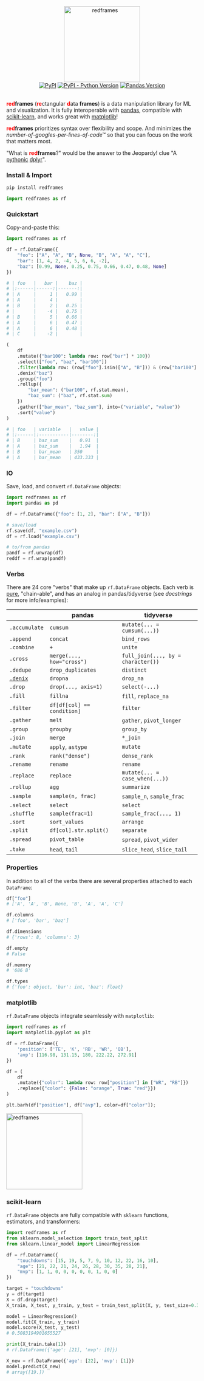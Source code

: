 <div align="center">
  <img alt="redframes" src="images/logo.png" height="200px">
  <br/>
  <div align="center">
    <a href="https://pypi.python.org/pypi/redframes"><img alt="PyPI" src="https://img.shields.io/pypi/v/redframes.svg"></a>
    <a href="https://pypi.python.org/pypi/redframes"><img alt="PyPI - Python Version" src="https://img.shields.io/pypi/pyversions/redframes.svg"></a>
    <a href="https://pandas.pydata.org/"><img alt="Pandas Version" src="https://img.shields.io/badge/pandas-1.5%2B-blue"></a>  
  </div>
  <br/>
</div>


<b style="color:red;">red</b><b>frames</b> (<b style="color:red;">re</b>ctangular <b style="color:red;">d</b>ata <b>frames</b>) is a data manipulation library for ML and visualization. It is fully interoperable with [pandas](https://github.com/pandas-dev/pandas), compatible with [scikit-learn](https://github.com/scikit-learn/scikit-learn), and works great with [matplotlib](https://github.com/matplotlib/matplotlib)!

<b style="color:red;">red</b><b>frames</b> prioritizes syntax over flexibility and scope. And minimizes the *number-of-googles-per-lines-of-code*™ so that you can focus on the work that matters most.

"What is <b style="color:red;">red</b><b>frames</b>?" would be the answer to the Jeopardy! clue "A [pythonic](https://stackoverflow.com/a/25011492/3731467) [dplyr](https://github.com/tidyverse/dplyr)".



### Install & Import

```sh
pip install redframes
```

```python
import redframes as rf
```



### Quickstart

Copy-and-paste this:

```python
import redframes as rf

df = rf.DataFrame({
    "foo": ["A", "A", "B", None, "B", "A", "A", "C"],
    "bar": [1, 4, 2, -4, 5, 6, 6, -2], 
    "baz": [0.99, None, 0.25, 0.75, 0.66, 0.47, 0.48, None]
})

# | foo   |   bar |    baz |
# |:------|------:|-------:|
# | A     |     1 |   0.99 |
# | A     |     4 |        |
# | B     |     2 |   0.25 |
# |       |    -4 |   0.75 |
# | B     |     5 |   0.66 |
# | A     |     6 |   0.47 |
# | A     |     6 |   0.48 |
# | C     |    -2 |        |

(
    df
    .mutate({"bar100": lambda row: row["bar"] * 100})
    .select(["foo", "baz", "bar100"])
    .filter(lambda row: (row["foo"].isin(["A", "B"])) & (row["bar100"] > 0))
    .denix("baz")
    .group("foo")
    .rollup({
        "bar_mean": ("bar100", rf.stat.mean), 
        "baz_sum": ("baz", rf.stat.sum)
    })
    .gather(["bar_mean", "baz_sum"], into=("variable", "value"))
    .sort("value")
)

# | foo   | variable   |   value |
# |:------|:-----------|--------:|
# | B     | baz_sum    |   0.91  |
# | A     | baz_sum    |   1.94  |
# | B     | bar_mean   | 350     |
# | A     | bar_mean   | 433.333 |
```



### IO

Save, load, and convert `rf.DataFrame` objects:

```python
import redframes as rf
import pandas as pd

df = rf.DataFrame({"foo": [1, 2], "bar": ["A", "B"]})

# save/load
rf.save(df, "example.csv")
df = rf.load("example.csv")

# to/from pandas
pandf = rf.unwrap(df)
reddf = rf.wrap(pandf)
```



### Verbs

There are 24 core "verbs" that make up `rf.DataFrame` objects. Each verb is [pure](https://en.wikipedia.org/wiki/Pure_function), "chain-able", and has an analog in pandas/tidyverse (see *docstrings* for more info/examples): 

|                                                   | pandas                     | tidyverse                          |
| ------------------------------------------------- | -------------------------- | ---------------------------------- |
| `.accumulate`                                     | `cumsum`                   | `mutate(... = cumsum(...))`        |
| `.append`                                         | `concat`                   | `bind_rows`                        |
| `.combine`                                        | `+`                        | `unite`                            |
| `.cross`                                          | `merge(..., how="cross")`  | `full_join(..., by = character())` |
| `.dedupe`                                         | `drop_duplicates`          | `distinct`                         |
| [`.denix`](https://www.dictionary.com/browse/nix) | `dropna`                   | `drop_na`                          |
| `.drop`                                           | `drop(..., axis=1)`        | `select(-...)`                     |
| `.fill`                                           | `fillna`                   | `fill`, `replace_na`               |
| `.filter`                                         | `df[df[col] == condition]` | `filter`                           |
| `.gather`                                         | `melt`                     | `gather`, `pivot_longer`           |
| `.group`                                          | `groupby`                  | `group_by`                         |
| `.join`                                           | `merge`                    | `*_join`                           |
| `.mutate`                                         | `apply`, `astype`          | `mutate`                           |
| `.rank`                                           | `rank("dense")`            | `dense_rank`                       |
| `.rename`                                         | `rename`                   | `rename`                           |
| `.replace`                                        | `replace`                  | `mutate(... = case_when(...))`     |
| `.rollup`                                         | `agg`                      | `summarize`                        |
| `.sample`                                         | `sample(n, frac)`          | `sample_n`, `sample_frac`          |
| `.select`                                         | `select`                   | `select`                           |
| `.shuffle`                                        | `sample(frac=1)`           | `sample_frac(..., 1)`              |
| `.sort`                                           | `sort_values`              | `arrange`                          |
| `.split`                                          | `df[col].str.split()`      | `separate`                         |
| `.spread`                                         | `pivot_table`              | `spread`, `pivot_wider`            |
| `.take`                                           | `head`, `tail`             | `slice_head`, `slice_tail`         |



### Properties

In addition to all of the verbs there are several properties attached to each `DataFrame`:

```python
df["foo"] 
# ['A', 'A', 'B', None, 'B', 'A', 'A', 'C']

df.columns 
# ['foo', 'bar', 'baz']

df.dimensions
# {'rows': 8, 'columns': 3}

df.empty
# False

df.memory
# '686 B'

df.types
# {'foo': object, 'bar': int, 'baz': float}
```



### matplotlib

`rf.DataFrame` objects integrate seamlessly with `matplotlib`:

```python
import redframes as rf
import matplotlib.pyplot as plt

df = rf.DataFrame({
    'position': ['TE', 'K', 'RB', 'WR', 'QB'],
    'avp': [116.98, 131.15, 180, 222.22, 272.91]
})

df = (
    df
    .mutate({"color": lambda row: row["position"] in ["WR", "RB"]})
    .replace({"color": {False: "orange", True: "red"}})
)

plt.barh(df["position"], df["avp"], color=df["color"]);
```

<img alt="redframes" src="images/bars.png" height="200px">



### scikit-learn

`rf.DataFrame` objects are fully compatible with `sklearn` functions, estimators, and transformers:

```python
import redframes as rf
from sklearn.model_selection import train_test_split
from sklearn.linear_model import LinearRegression

df = rf.DataFrame({
    "touchdowns": [15, 19, 5, 7, 9, 10, 12, 22, 16, 10],
    "age": [21, 22, 21, 24, 26, 28, 30, 35, 28, 21],
    "mvp": [1, 1, 0, 0, 0, 0, 0, 1, 0, 0]
})

target = "touchdowns"
y = df[target]
X = df.drop(target)
X_train, X_test, y_train, y_test = train_test_split(X, y, test_size=0.3, random_state=1)

model = LinearRegression()
model.fit(X_train, y_train)
model.score(X_test, y_test)
# 0.5083194901655527

print(X_train.take(1))
# rf.DataFrame({'age': [21], 'mvp': [0]})

X_new = rf.DataFrame({'age': [22], 'mvp': [1]})
model.predict(X_new)
# array([19.])
```
